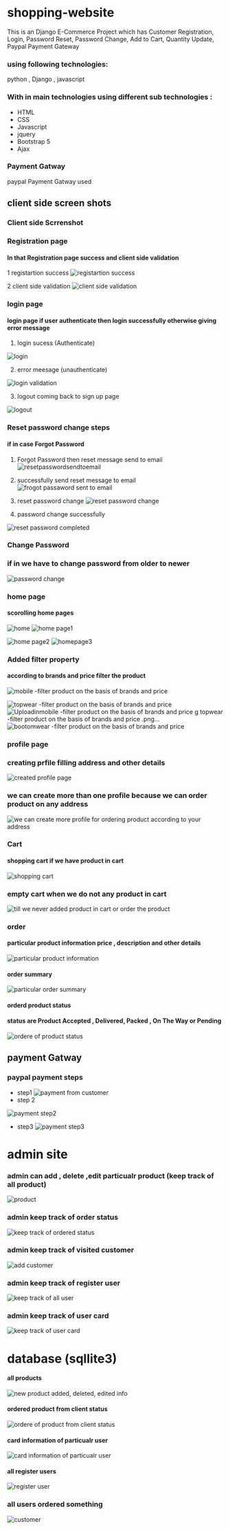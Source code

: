 # shopping-website
This is an Django E-Commerce Project which has Customer Registration, Login, Password Reset, Password Change, Add to Cart, Quantity Update, Paypal Payment Gateway 

### using following technologies:

python , Django , javascript

### With in main technologies using  different sub technologies : 

- HTML
- CSS
- Javascript
- jquery
- Bootstrap 5
- Ajax

### Payment Gatway 

paypal Payment Gatway used 

## client side screen shots

### Client side Scrrenshot 

### Registration page 

#### In that Registration page success and  client side validation

1 registartion success
![registartion success](https://user-images.githubusercontent.com/70846234/179485510-b950e033-2ac4-40d0-9ded-c9df0b5d24b1.png)

2 client side validation
![client side validation ](https://user-images.githubusercontent.com/70846234/179485642-9daae934-6b39-42ef-ba97-c597ace74027.png)


### login page

#### login page if user authenticate then login successfully otherwise giving error message 

1. login sucess (Authenticate)

![login](https://user-images.githubusercontent.com/70846234/179486466-6a9e13c8-f0eb-4757-a41a-61c30c2cffc4.png)

2. error meesage (unauthenticate)


![login validation](https://user-images.githubusercontent.com/70846234/179486522-945273ca-2779-4dc9-bf8b-0161b6ee2bff.png)

3. logout coming back to sign up page 

![logout](https://user-images.githubusercontent.com/70846234/179486637-f1fc2aaf-b4b4-4761-a9df-165bbf4ccb4a.png)

### Reset password change steps 
#### if in case Forgot Password

1. Forgot Password then reset message send to email 
 ![resetpasswordsendtoemail](https://user-images.githubusercontent.com/70846234/179487558-ce261998-8fba-4a5c-8e2f-79e1326f13c3.png)
2. successfully send reset message to email
![frogot passaword sent to email](https://user-images.githubusercontent.com/70846234/179487702-c52e793e-56e5-49d3-973d-de5f60723b4f.png)

3. reset password change 
![reset password change](https://user-images.githubusercontent.com/70846234/179487740-7396e04a-07a0-4df0-88d2-d52342e030e0.png)

4. password change successfully


![reset password completed](https://user-images.githubusercontent.com/70846234/179487767-29d2cb09-3d42-4089-a786-138a72ea377c.png)

### Change Password 

### if in we have to change password from older to newer 

![password change ](https://user-images.githubusercontent.com/70846234/179488222-698d9830-85a1-4c97-8b5d-0c53690eda83.png)

### home page 
#### scorolling home pages 

![home](https://user-images.githubusercontent.com/70846234/179488715-2efe2f91-a5a7-4d04-a22b-6ecfe5b92ada.png)
![home page1](https://user-images.githubusercontent.com/70846234/179488734-abd90726-957a-4785-a677-b241a8f851be.png)

![home page2](https://user-images.githubusercontent.com/70846234/179488746-3e853bcc-0b0b-4f67-8b2a-94f4ec60b409.png)
![homepage3](https://user-images.githubusercontent.com/70846234/179488756-4aa4223d-1296-40b3-a42d-91df2d14dc92.png)

### Added filter property

#### according to brands and price filter the product
![mobile -filter product on the basis of brands and price ](https://user-images.githubusercontent.com/70846234/179488958-2d1bc4cc-849e-4f57-a8f1-4f2786cfa319.png)

![topwear -filter product on the basis of brands and price ](https://user-images.githubusercontent.com/70846234/179488965-6fb089ea-108a-4573-9b6a-57349f8646a1.png)
![Uploadin![mobile -filter product on the basis of brands and price ](https://user-images.githubusercontent.com/70846234/179488969-dd2c9c8b-9239-452c-ba81-4a1957b66743.png)
g topwear -filter product on the basis of brands and price .png…]()
![bootomwear -filter product on the basis of brands and price ](https://user-images.githubusercontent.com/70846234/179488983-369b5ef5-a91b-4237-b98e-ba7a8ab7244c.png)


### profile page 
### creating prfile filling address and other details 
![created profile page](https://user-images.githubusercontent.com/70846234/179489612-f18a955d-f596-44a6-9fe1-35542bbec1cf.png)

### we can create more than one profile because we can order product on any address 

![we can create more profile for ordering product according to your address](https://user-images.githubusercontent.com/70846234/179489618-0903e6e0-60b5-43a7-b39f-79cda925f204.png)


### Cart

#### shopping cart if we have product in cart


![shopping cart](https://user-images.githubusercontent.com/70846234/179489853-7504fa8f-8213-47d3-a149-da70d6432633.png)

###  empty cart when we do not any product in cart

![till we never added product in cart or order the product](https://user-images.githubusercontent.com/70846234/179489991-8e05e88f-39d6-4701-94ce-d0a0fa7a3dfb.png)

### order

#### particular product information price , description and other details

![particular product information ](https://user-images.githubusercontent.com/70846234/179490178-f365dd61-71b9-41a5-b836-c20139b56230.png)

#### order summary

![particular order summary](https://user-images.githubusercontent.com/70846234/179490246-9ecaa4e3-00be-451d-a102-1a9382d15728.png)

#### orderd product status 
#### status are Product Accepted , Delivered, Packed , On The Way or Pending 

![ordere of product status](https://user-images.githubusercontent.com/70846234/179490892-7b797df1-8a1e-4ad8-81d6-937ba31d98bb.png)

## payment Gatway

### paypal payment steps 

- step1 
![payment from customer](https://user-images.githubusercontent.com/70846234/179490936-a729470e-78d8-4a99-8ea6-b6f2dc96ed7f.png)
- step 2

![payment step2](https://user-images.githubusercontent.com/70846234/179490956-92836da9-9165-434b-9882-6936a7274bf4.png)
- step3
![payment step3](https://user-images.githubusercontent.com/70846234/179490987-ef5b20c3-9b0b-4710-8cdd-e402dbf8acef.png)

# admin site 

### admin can add , delete ,edit particualr product (keep track of all product)

![product](https://user-images.githubusercontent.com/70846234/179494149-ed212f0b-acd3-4f57-b6b5-5583b60fc4d7.png)

### admin keep track of order status
![keep track of ordered status](https://user-images.githubusercontent.com/70846234/179494230-d705120e-09e4-4a45-bc16-78629887eb47.png)

### admin keep track of  visited customer 


![add customer](https://user-images.githubusercontent.com/70846234/179494326-15ecc5ce-9602-4cb0-b9eb-7588e9fbfc04.png)

### admin keep track of register user

![keep track of all user](https://user-images.githubusercontent.com/70846234/179494438-53ec4531-37c3-4e58-aa9c-026ac628f1b2.png)

### admin keep track of user card
![keep track of user card](https://user-images.githubusercontent.com/70846234/179494499-285b7740-e163-4edf-a4c0-28f5accd1921.png)


# database (sqllite3)

#### all products

![new product added, deleted, edited info](https://user-images.githubusercontent.com/70846234/179491806-96a0e924-649e-4342-8f94-68678ded6214.png)

#### ordered product from client status 

![ordere of product from client status](https://user-images.githubusercontent.com/70846234/179492458-8bde95ed-7458-4194-ba5e-a496e8e3cd5d.png)

#### card information of particualr user
![card information of particualr user ](https://user-images.githubusercontent.com/70846234/179492613-bee05053-fbd5-4972-9d60-164d54a20bfa.png)

#### all register users 
![register user](https://user-images.githubusercontent.com/70846234/179492989-50091a08-86b4-40ee-aa85-d2ff1e78d3b6.png)


### all users ordered something 

![customer ](https://user-images.githubusercontent.com/70846234/179493214-e7c73020-46ad-4acc-a096-48dd51cac939.png)

